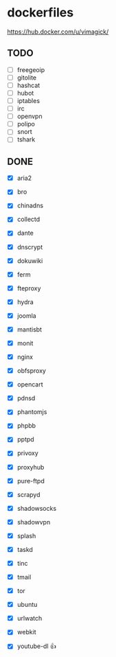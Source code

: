 dockerfiles
===========

https://hub.docker.com/u/vimagick/

## TODO

- [ ] freegeoip
- [ ] gitolite
- [ ] hashcat
- [ ] hubot
- [ ] iptables
- [ ] irc
- [ ] openvpn
- [ ] polipo
- [ ] snort
- [ ] tshark

## DONE

- [x] aria2
- [x] bro
- [x] chinadns
- [x] collectd
- [x] dante
- [x] dnscrypt
- [x] dokuwiki
- [x] ferm
- [x] fteproxy
- [x] hydra
- [x] joomla
- [x] mantisbt
- [x] monit
- [x] nginx
- [x] obfsproxy
- [x] opencart
- [x] pdnsd
- [x] phantomjs
- [x] phpbb
- [x] pptpd
- [x] privoxy
- [x] proxyhub
- [x] pure-ftpd
- [x] scrapyd
- [x] shadowsocks
- [x] shadowvpn
- [x] splash
- [x] taskd
- [x] tinc
- [x] tmail
- [x] tor
- [x] ubuntu
- [x] urlwatch
- [x] webkit
- [x] youtube-dl :+1:

